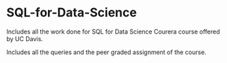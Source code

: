 # SQL-for-Data-Science
Includes all the work done for SQL for Data Science Courera course offered by UC Davis.

Includes all the queries and the peer graded assignment of the course.

